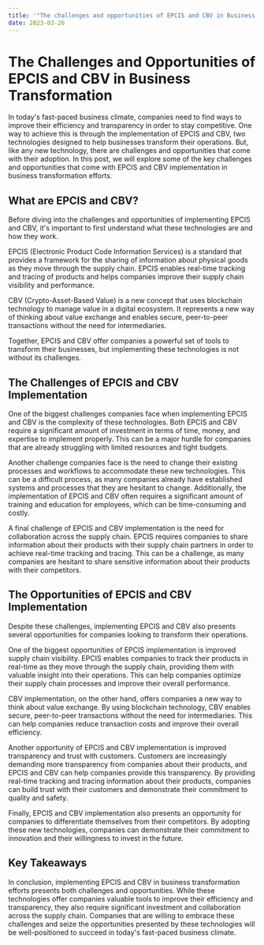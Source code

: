 ```yaml
---
title: '"The challenges and opportunities of EPCIS and CBV in Business Transformation"'
date: 2023-03-26
---
```


# The Challenges and Opportunities of EPCIS and CBV in Business Transformation

In today's fast-paced business climate, companies need to find ways to improve their efficiency and transparency in order to stay competitive. One way to achieve this is through the implementation of EPCIS and CBV, two technologies designed to help businesses transform their operations. But, like any new technology, there are challenges and opportunities that come with their adoption. In this post, we will explore some of the key challenges and opportunities that come with EPCIS and CBV implementation in business transformation efforts.

## What are EPCIS and CBV?

Before diving into the challenges and opportunities of implementing EPCIS and CBV, it's important to first understand what these technologies are and how they work.

EPCIS (Electronic Product Code Information Services) is a standard that provides a framework for the sharing of information about physical goods as they move through the supply chain. EPCIS enables real-time tracking and tracing of products and helps companies improve their supply chain visibility and performance.

CBV (Crypto-Asset-Based Value) is a new concept that uses blockchain technology to manage value in a digital ecosystem. It represents a new way of thinking about value exchange and enables secure, peer-to-peer transactions without the need for intermediaries.

Together, EPCIS and CBV offer companies a powerful set of tools to transform their businesses, but implementing these technologies is not without its challenges.

## The Challenges of EPCIS and CBV Implementation

One of the biggest challenges companies face when implementing EPCIS and CBV is the complexity of these technologies. Both EPCIS and CBV require a significant amount of investment in terms of time, money, and expertise to implement properly. This can be a major hurdle for companies that are already struggling with limited resources and tight budgets.

Another challenge companies face is the need to change their existing processes and workflows to accommodate these new technologies. This can be a difficult process, as many companies already have established systems and processes that they are hesitant to change. Additionally, the implementation of EPCIS and CBV often requires a significant amount of training and education for employees, which can be time-consuming and costly.

A final challenge of EPCIS and CBV implementation is the need for collaboration across the supply chain. EPCIS requires companies to share information about their products with their supply chain partners in order to achieve real-time tracking and tracing. This can be a challenge, as many companies are hesitant to share sensitive information about their products with their competitors.

## The Opportunities of EPCIS and CBV Implementation

Despite these challenges, implementing EPCIS and CBV also presents several opportunities for companies looking to transform their operations.

One of the biggest opportunities of EPCIS implementation is improved supply chain visibility. EPCIS enables companies to track their products in real-time as they move through the supply chain, providing them with valuable insight into their operations. This can help companies optimize their supply chain processes and improve their overall performance.

CBV implementation, on the other hand, offers companies a new way to think about value exchange. By using blockchain technology, CBV enables secure, peer-to-peer transactions without the need for intermediaries. This can help companies reduce transaction costs and improve their overall efficiency.

Another opportunity of EPCIS and CBV implementation is improved transparency and trust with customers. Customers are increasingly demanding more transparency from companies about their products, and EPCIS and CBV can help companies provide this transparency. By providing real-time tracking and tracing information about their products, companies can build trust with their customers and demonstrate their commitment to quality and safety.

Finally, EPCIS and CBV implementation also presents an opportunity for companies to differentiate themselves from their competitors. By adopting these new technologies, companies can demonstrate their commitment to innovation and their willingness to invest in the future.

## Key Takeaways

In conclusion, implementing EPCIS and CBV in business transformation efforts presents both challenges and opportunities. While these technologies offer companies valuable tools to improve their efficiency and transparency, they also require significant investment and collaboration across the supply chain. Companies that are willing to embrace these challenges and seize the opportunities presented by these technologies will be well-positioned to succeed in today's fast-paced business climate.
